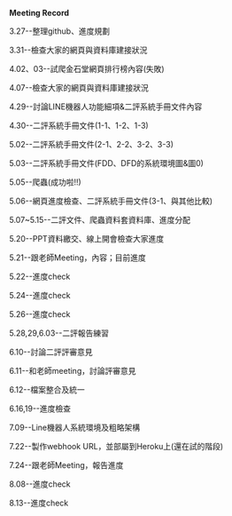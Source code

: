 <strong>Meeting Record</strong>

3.27--整理github、進度規劃</p>
3.31--檢查大家的網頁與資料庫建接狀況</p>
4.02、03--試爬金石堂網頁排行榜內容(失敗)</p>
4.07--檢查大家的網頁與資料庫建接狀況</p>
4.29--討論LINE機器人功能細項&二評系統手冊文件內容</p>
4.30--二評系統手冊文件(1-1、1-2、1-3)</p>
5.02--二評系統手冊文件(2-1、2-2、3-2、3-3)</p>
5.03--二評系統手冊文件(FDD、DFD的系統環境圖&圖0)</p>
5.05--爬蟲(成功啦!!)</p>
5.06--網頁進度檢查、二評系統手冊文件(3-1、與其他比較)</p>
5.07~5.15--二評文件、爬蟲資料套資料庫、進度分配</p>
5.20--PPT資料繳交、線上開會檢查大家進度</p>
5.21--跟老師Meeting，內容；目前進度</p>
5.22--進度check</p>
5.24--進度check</p>
5.26--進度check</p>
5.28,29,6.03--二評報告練習</p>
6.10--討論二評評審意見</p>
6.11--和老師meeting，討論評審意見</p>
6.12--檔案整合及統一</p>
6.16,19--進度檢查</p>
7.09--Line機器人系統環境及粗略架構</p>
7.22--製作webhook URL，並部屬到Heroku上(還在試的階段)</p>
7.24--跟老師Meeting，報告進度</p>
8.08--進度check</p>
8.13--進度check</p>

